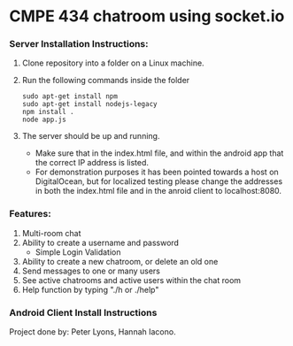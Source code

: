 <h1>CMPE 434 chatroom using socket.io</h1>

<h3>Server Installation Instructions: </h3>

1. Clone repository into a folder on a Linux machine. 
2. Run the following commands inside the folder
	
	```
	sudo apt-get install npm
	sudo apt-get install nodejs-legacy
	npm install .
	node app.js
	```

3. The server should be up and running. 
	- Make sure that in the index.html file, and within the android app that the correct IP address is listed. 
	- For demonstration purposes it has been pointed towards a host on DigitalOcean, but for localized testing please change the addresses in both the index.html file and in the anroid client to localhost:8080.

<h3>Features: </h3>

1. Multi-room chat
2. Ability to create a username and password
	- Simple Login Validation
3. Ability to create a new chatroom, or delete an old one
4. Send messages to one or many users
5. See active chatrooms and active users within the chat room
6. Help function by typing "./h or ./help"


<h3>Android Client Install Instructions </h3>




Project done by: Peter Lyons, Hannah Iacono.
